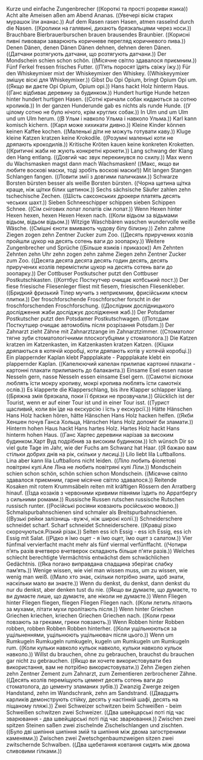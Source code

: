Kurze und einfache Zungenbrecher ((Короткі та прості розриви язика))
Acht alte Ameisen aßen am Abend Ananas. ((Увечері вісім старих мурашок їли ананас.))
Auf dem Rasen rasen Hasen, atmen rasselnd durch die Nasen. ((Кролики на галявині, дихають брязкальцями через носи.))
Brauchbare Bierbrauerburschen brauen brausendes Braunbier. ((Корисні пивні пивовари заварюють коричневе перегляд коричневого пива.))
Denen Dänen, denen Dänen Dänen dehnen, dehnen deren Dänen. ((Датчани розтягують датчани, що розтягують датчани.))
Der Mondschein schien schon schön. ((Місячне світло здавалося приємним.))
Fünf Ferkel fressen frisches Futter. ((П’ять поросят їдять свіжу їжу.))
Für den Whiskeymixer mixt der Whiskeymixer den Whiskey. ((Whiskeyymixer змішує віскі для Whiskeymixer.))
Gibst Du Opi Opium, bringt Opium Opi um. ((Якщо ви даєте Opi Opium, Opium opi.))
Hans hackt Holz hinterm Haus. ((Ганс відбиває деревину за будинком.))
Hundert hurtige Hunde hetzen hinter hundert hurtigen Hasen. ((Сотні кричали собак кидаються за сотню кроликів.))
In der ganzen Hunderunde gab es nichts als runde Hunde. ((У цілому сотню не було нічого, крім круглих собак.))
In Ulm und um Ulm und um Ulm herum. ((В Ульм і навколо Ульма і навколо Ульма.))
Karl kann komisch kichern. ((Карл може хихикати дивно.))
Kleine Kinder können keinen Kaffee kochen. ((Маленькі діти не можуть готувати каву.))
Kluge kleine Katzen kratzen keine Krokodile. ((Розумні маленькі коти не дряпають крокодилів.))
Kritische Kröten kauen keine konkreten Kroketten. ((Критичні жаби не жують конкретні крокети.))
Lang schwang der Klang den Hang entlang. ((Довгий час звук перекинувся по схилу.))
Max wenn du Wachsmasken magst dann mach Wachsmasken! ((Макс, якщо ви любите воскові маски, тоді зробіть воскові маски!))
Mit langen Stangen Schlangen fangen. ((Ловити змії з довгими паличками.))
Schwarze Borsten bürsten besser als weiße Borsten bürsten. ((Чорна щетина щітка краще, ніж щітки білих щетинок.))
Sechs sächsische Säufer zahlen zehn tschechische Zechen. ((Шість саксонських дрокери платять десять чеських шахт.))
Sieben Schneeschipper schippen sieben Schippen Schnee. ((Сім снігових лопат лопатів сім лопат.))
Wenn Hexen hinter Hexen hexen, hexen Hexen Hexen nach. ((Коли відьом за відьмами відьом, відьом відьом.))
Witzige Waschbären waschen wundervolle weiße Wäsche. ((Смішні єноти вмивають чудову білу білизну.))
Zehn zahme Ziegen zogen zehn Zentner Zucker zum Zoo. ((Десять приручених козлів пройшли цукор на десять сотень ваги до зоопарку.))
Weitere Zungenbrecher und Sprüche ((Більше язиків і приказок))
Am Zehnten Zehnten zehn Uhr zehn zogen zehn zahme Ziegen zehn Zentner Zucker zum Zoo. ((Десята десята десята десять годин десять, десять приручених козлів перемістили цукор на десять сотень ваги до зоопарку.))
Der Cottbuser Postkutscher putzt den Cottbuser Postkutschkasten. ((Коттбус Посткутчер очищає котбський пост.))
Der fiese friesische Fliesenleger fliest mit fiesem, friesischen Fliesenkleber. ((Бридкий фризький Тілер мучить з неприємним, фрисійським клеєм плитки.))
Der froschforschende Froschforscher forscht in der froschforschenden Froschforschung. ((Дослідник дослідницького дослідження жаби досліджує дослідження жаб.))
Der Potsdamer Postkutscher putzt den Potsdamer Postkutschwagen. ((Потсдам Посткутшер очищає автомобіль після розрізання Potsdam.))
Der Zahnarzt zieht Zähne mit Zahnarztzange im Zahnarztzimmer. ((Стоматолог тягне зуби стоматологічними плоскогубцями у стоматолога.))
Die Katzen kratzen im Katzenkasten, im Katzenkasten kratzen Katzen. ((Кішки дряпаються в котячій коробці, коти дряпають котів у котячій коробці.))
Ein plappernder Kaplan klebt Pappplakate - Pappplakate klebt ein plappernder Kaplan. ((Капелюючий капелан прилипає картонні плакати - картонні плакати прилипають до балаканта.))
Einsame Esel essen nasse Nesseln gern, nasse Nesseln essen einsame Esel gern. ((Самотні віслюки люблять їсти мокру кропиву, мокрі кропива люблять їсти самотніх ослів.))
Es klapperte die Klapperschlang, bis ihre Klapper schlapper klang. ((Бряжна змія брязкала, поки її брязки не прозвучали.))
Glücklich ist der Tourist, wenn er auf einer Tour ist und in einer Tour isst. ((Турист щасливий, коли він їде на екскурсію і їсть у екскурсії.))
Hätte Hänschen Hans Holz hacken hören, hätte Hänschen Hans Holz hacken helfen. ((Якби Хеншен почув Ганса Хольца, Hänschen Hans Holz допоміг би зламати.))
Hinterm hohen Haus hackt Hans hartes Holz. Hartes Holz hackt Hans hinterm hohen Haus. ((Ганс Хартес деревини нарізав за високим будинком.Харт Вуд подрібнив за високим будинком.))
Ich wünsch Dir so viel gute Tage im Jahr, wie der Fuchs am Schwanz hat Haar. ((Я бажаю вам стільки добрих днів на рік, скільки у лисиці.))
Lilo liebt lila Luftballons. Lina aber kann lila Luftballons nicht leiden. ((Ліло любить фіолетові повітряні кулі.Але Ліна не любить повітряні кулі Ліли.))
Mondschein schien schon schön, schön schien schon Mondschein. ((Місячне світло здавалося приємним, гарне місячне світло здавалося.))
Reitende Kosaken mit rotem Krummsäbeln reiten mit kräftigen Rössern den Arratberg hinauf. ((Їзда козаків з червоними кривими півнями їздить по Арратбергу з сильними ромами.))
Russische Russen rutschen russische Rutschen russisch runter. ((Російські росіяни ковзають російською мовою.))
Schmalspurbahnschienen sind schmaler als Breitspurbahnschienen. ((Вузькі рейки залізниць -вужчі, ніж широкі колії.))
Schneiderschere schneidet scharf. Scharf schneidet Schneiderschere. ((Кравці різко скорочуються.Різкий різак.))
Selten ess ich Essig - ess ich Essig, ess ich Essig mit Salat. ((Рідко я їмо оцет - я їмо оцет, їмо оцет з салатом.))
Vier fünfmal vervierfacht macht mehr als fünf viermal verfünffacht. ((Чотири п’ять разів вчетверо вчетверок складають більше п'яти разів.))
Welches schlecht berechtigte Vermächtnis entwächst dem schwächlichen Gedächtnis. ((Яка погано виправдана спадщина зберігає слабку пам’ять.))
Wenige wissen, wie viel man wissen muss, um zu wissen, wie wenig man weiß. ((Мало хто знає, скільки потрібно знати, щоб знати, наскільки мало ви знаєте.))
Wenn du denkst, du denkst, dann denkst du nur du denkst, aber denken tust du nie. ((Якщо ви думаєте, що думаєте, то ви думаєте лише, що думаєте, але ніколи не думаєте.))
Wenn Fliegen hinter Fliegen fliegen, fliegen Fliegen Fliegen nach. ((Коли летить літають за мухами, літати мухи пролітають після.))
Wenn hinter Griechen Griechen kriechen, kriechen Griechen Griechen nach. ((Коли греки повзають за греками, греки повзають.))
Wenn Robben hinter Robben robben, robben Robben Robben hinterher. ((Коли ущільнюються за ущільненнями, ущільнюють ущільнювач після цього.))
Wenn um Rumkugeln Rumkugeln rumkugeln, kugeln um Rumkugeln um Rumkugeln rum. ((Коли кульки навколо кульок навколо, кульки навколо кульок навколо.))
Willst du brauchen, ohne zu gebrauchen, brauchst du brauchen gar nicht zu gebrauchen. ((Якщо ви хочете використовувати без використання, вам не потрібно використовувати.))
Zehn Ziegen ziehen zehn Zentner Zement zum Zahnarzt, zum Zementieren zerbrochener Zähne. ((Десять козлів переміщують цемент десять сотень ваги до стоматолога, до цементу зламаних зубів.))
Zwanzig Zwerge zeigen Handstand, zehn im Wandschrank, zehn am Sandstrand. ((Двадцять карликів демонструють стійку, десять у настінній шафі, десять на піщаному пляжі.))
Zwei Schweizer schwitzen beim Schweißen - beim Schweißen schwitzen zwei Schweizer. ((Два швейцарські поті під час зварювання - два швейцарські поті під час зварювання.))
Zwischen zwei spitzen Steinen saßen zwei zischelnde Zischelschlangen und zischten. ((Було дві шипіння шипіння змій та шипіння між двома загостреними каменями.))
Zwischen zwei Zwetschgenbaumzweigen sitzen zwei zwitschernde Schwalben. ((Два щебетання ковтання сидять між двома сливовими гілками.))

